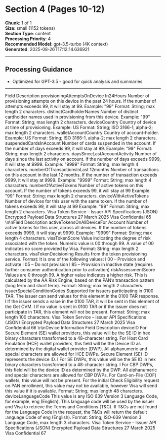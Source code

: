 # Section 4 (Pages 10-12)

**Chunk**: 1 of 1  
**Size**: small (1152 tokens)  
**Section Type**: content  
**Processing Priority**: 4  
**Recommended Model**: gpt-3.5-turbo (4K context)  
**Generated**: 2025-08-26T17:12:14.636921

---

## Processing Guidance

- Optimized for GPT-3.5 - good for quick analysis and summaries

---

Field
Description
provisioningAttemptsOnDevice 
In24Hours
Number of provisioning attempts on this device in the past 24 
hours. If the number of attempts exceeds 99, it will stay at 99.
Example: "99"
Format: String; max length 2 characters.
distinctCardholderNames
Number of distinct cardholder names used in provisioning from 
this device.
Example: "99"
Format: String; max length 2 characters.
deviceCountry
Country of device at time of provisioning.
Example: US
Format: String; ISO 3166-1, alpha-2; max length 2 characters.
walletAccountCountry
Country of account-holder.
Example: US
Format: String; ISO 3166-1, alpha-2; max length 2 characters.
suspendedCardsInAccount
Number of cards suspended in the account. If the number of days 
exceeds 99, it will stay at 99.
Example: "99"
Format: String; max length 2 characters.
daysSinceLastAccountActivity
Number of days since the last activity on account. If the number of 
days exceeds 9999, it will stay at 9999.
Example: "9999"
Format: String; max length 4 characters.
numberOfTransactionsInLast 
12months
Number of transactions on this account in the last 12 months. If 
the number of transaction exceeds 9999, it will stay at 9999.
Example: "9999"
Format: String; max length 4 characters.
numberOfActiveTokens
Number of active tokens on this account. If the number of tokens 
exceeds 99, it will stay at 99
Example: "99"
Format: String; max length 2 characters.
deviceWithActiveTokens
Number of devices for this user with the same token. If the 
number of tokens exceeds 99, it will stay at 99
Example: "99"
Format: String; max length 2 characters.
Visa Token Service – Issuer API Specifications (JSON)
Encrypted Payload Data Structures
27 March 2025
Visa Confidential
65
\n\nField
Description
activeTokensOnAllDeviceFor 
Account
Number of active tokens for this user, across all devices. If the 
number of tokens exceeds 9999, it will stay at 9999.
Example: "9999"
Format: String; max length 4 characters.
visaTokenScore
Value indicating the degree of risk associated with the token. 
Numeric value is 00 through 99. A value of 00 indicates no score 
provided by Visa.
Format: String; max length 2 characters.
visaTokenDecisioning
Results from the token provisioning service.
Format: It is one of the following values:
l
00 – Provision and activate
l
05 – Do not provision
l
85 – Provision in inactive state (requires further consumer 
authentication prior to activation)
riskAssessmentScore
Values are 0 through 99. A higher value indicates a higher risk. This 
is calculated by the AA Risk Engine, based on the PAN’s transaction 
pattern (long term and short term).
Format: String; max length 2 characters.
issuerSpecialConditionCodes
Supported for issuers participating in 0100 TAR. The issuer can 
send values for this element in the 0100 TAR response.
l
If the issuer sends a value in the 0100 TAR, it will be sent in this 
element of the Get CVM.
l
If no value is sent in 0100 TAR or if the issuer does not 
participate in TAR, this element will not be present.
Format: String; max length 100 characters.
Visa Token Service – Issuer API Specifications (JSON)
Encrypted Payload Data Structures
27 March 2025
Visa Confidential
66
\n\nDevice Information
Field
Description
deviceID
For Secure Element (SE) wallet providers, this value will be the SE 
ID in hex binary characters transformed to a 48-character string.
For Host Card Emulation (HCE) wallet providers, this field will be 
the Device ID as determined by the digital wallet provider (DWP). 
All alphanumeric and special characters are allowed for HCE DWPs.
Secure Element (SE) ID represents the device ID.
l
For SE DWPs, this value will be the SE ID in hex binary characters 
transformed to a 48-character string.
l
For CBP DWPs, this field will be the device ID as determined by 
the DWP. All alphanumeric and special characters are allowed 
for CBP DWPs.
For Card-on-File (COF) wallets, this value will not be present.
For the initial Check Eligibility request on PAN enrollment, this 
value may not be available, however Visa will send this value if it is 
available.
Format: String; max length 48 characters.
deviceLanguageCode
This value is any ISO 639 Version 3 Language Code, for example, 
eng (English). This language code will be used by the issuer and 
Visa to retrieve the Terms and Conditions (T&C). If T&Cs are not 
found for the Language Code in the request, the T&Cs will return 
the default :anguage Code of eng (English).
Format: String; ISO-639 Version 3 Language Code, max length 3 
characters.
Visa Token Service – Issuer API Specifications (JSON)
Encrypted Payload Data Structures
27 March 2025
Visa Confidential
67
